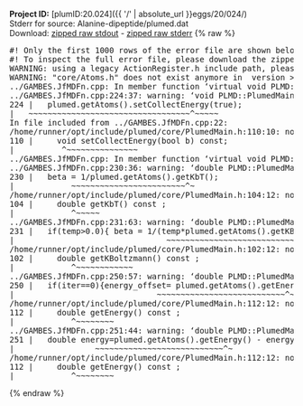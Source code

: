 **Project ID:** [plumID:20.024]({{ '/' | absolute_url }}eggs/20/024/)  
Stderr for source:  Alanine-dipeptide/plumed.dat   
Download: [zipped raw stdout](plumed.dat.plumed.stdout.txt.zip) - [zipped raw stderr](plumed.dat.plumed.stderr.txt.zip) 
{% raw %}
<pre>
#! Only the first 1000 rows of the error file are shown below
#! To inspect the full error file, please download the zipped raw stderr file above
WARNING: using a legacy ActionRegister.h include path, please use <<#include "core/ActionRegister.h">>
WARNING: "core/Atoms.h" does not exist anymore in  version >=2.10, you should change your code.
../GAMBES.JfMDFn.cpp: In member function ‘virtual void PLMD::bias::GAMBES::prepare()’:
../GAMBES.JfMDFn.cpp:224:37: warning: ‘void PLMD::PlumedMain::DeprecatedAtoms::setCollectEnergy(bool) const’ is deprecated [-Wdeprecated-declarations]
224 |   plumed.getAtoms().setCollectEnergy(true);
|   ~~~~~~~~~~~~~~~~~~~~~~~~~~~~~~~~~~^~~~~~
In file included from ../GAMBES.JfMDFn.cpp:22:
/home/runner/opt/include/plumed/core/PlumedMain.h:110:10: note: declared here
110 |     void setCollectEnergy(bool b) const;
|          ^~~~~~~~~~~~~~~~
../GAMBES.JfMDFn.cpp: In member function ‘virtual void PLMD::bias::GAMBES::calculate()’:
../GAMBES.JfMDFn.cpp:230:36: warning: ‘double PLMD::PlumedMain::DeprecatedAtoms::getKbT() const’ is deprecated: Use Action::getkBT() N.B. this function also reads the TEMP keyword from the input for you. [-Wdeprecated-declarations]
230 |   beta = 1/plumed.getAtoms().getKbT();
|            ~~~~~~~~~~~~~~~~~~~~~~~~^~
/home/runner/opt/include/plumed/core/PlumedMain.h:104:12: note: declared here
104 |     double getKbT() const ;
|            ^~~~~~
../GAMBES.JfMDFn.cpp:231:63: warning: ‘double PLMD::PlumedMain::DeprecatedAtoms::getKBoltzmann() const’ is deprecated: Use Action::getKBoltzmann(). [-Wdeprecated-declarations]
231 |   if(temp>0.0){ beta = 1/(temp*plumed.getAtoms().getKBoltzmann()) ; }
|                                ~~~~~~~~~~~~~~~~~~~~~~~~~~~~~~~^~
/home/runner/opt/include/plumed/core/PlumedMain.h:102:12: note: declared here
102 |     double getKBoltzmann() const ;
|            ^~~~~~~~~~~~~
../GAMBES.JfMDFn.cpp:250:57: warning: ‘double PLMD::PlumedMain::DeprecatedAtoms::getEnergy() const’ is deprecated [-Wdeprecated-declarations]
250 |   if(iter==0){energy_offset= plumed.getAtoms().getEnergy();}
|                              ~~~~~~~~~~~~~~~~~~~~~~~~~~~^~
/home/runner/opt/include/plumed/core/PlumedMain.h:112:12: note: declared here
112 |     double getEnergy() const ;
|            ^~~~~~~~~
../GAMBES.JfMDFn.cpp:251:44: warning: ‘double PLMD::PlumedMain::DeprecatedAtoms::getEnergy() const’ is deprecated [-Wdeprecated-declarations]
251 |   double energy=plumed.getAtoms().getEnergy() - energy_offset;
|                 ~~~~~~~~~~~~~~~~~~~~~~~~~~~^~
/home/runner/opt/include/plumed/core/PlumedMain.h:112:12: note: declared here
112 |     double getEnergy() const ;
|            ^~~~~~~~~
</pre>
{% endraw %}
